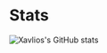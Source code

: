 # Stats
![Xavlios's GitHub stats](https://github-readme-stats.vercel.app/api?username=Xav-minecraft&show_icons=true&theme=merko)

